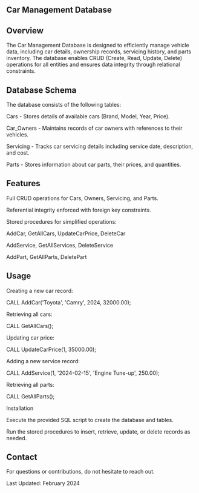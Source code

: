 Car Management Database
---
Overview
---
The Car Management Database is designed to efficiently manage vehicle data, including car details, ownership records, servicing history, and parts inventory. The database enables CRUD (Create, Read, Update, Delete) operations for all entities and ensures data integrity through relational constraints.

Database Schema
---
The database consists of the following tables:

Cars - Stores details of available cars (Brand, Model, Year, Price).

Car_Owners - Maintains records of car owners with references to their vehicles.

Servicing - Tracks car servicing details including service date, description, and cost.

Parts - Stores information about car parts, their prices, and quantities.

Features
---
Full CRUD operations for Cars, Owners, Servicing, and Parts.

Referential integrity enforced with foreign key constraints.

Stored procedures for simplified operations:

AddCar, GetAllCars, UpdateCarPrice, DeleteCar

AddService, GetAllServices, DeleteService

AddPart, GetAllParts, DeletePart

Usage
---
Creating a new car record:

CALL AddCar('Toyota', 'Camry', 2024, 32000.00);

Retrieving all cars:

CALL GetAllCars();

Updating car price:

CALL UpdateCarPrice(1, 35000.00);

Adding a new service record:

CALL AddService(1, '2024-02-15', 'Engine Tune-up', 250.00);

Retrieving all parts:

CALL GetAllParts();

Installation

Execute the provided SQL script to create the database and tables.

Run the stored procedures to insert, retrieve, update, or delete records as needed.

Contact
---
For questions or contributions, do not hesitate to reach out.

Last Updated: February 2024
